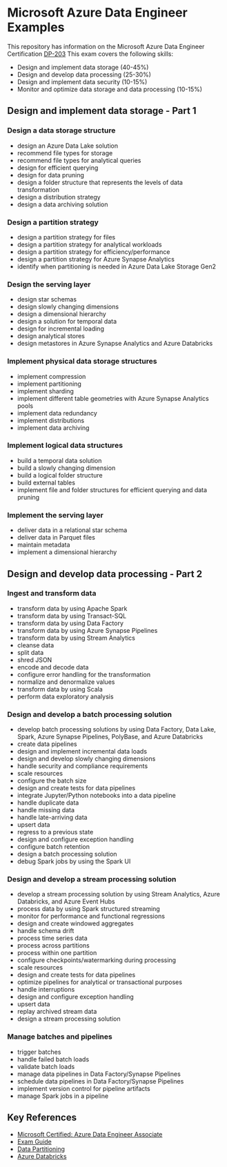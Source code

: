 # Microsoft Azure Data Engineer Examples

This repository has information on the Microsoft Azure Data Engineer Certification [DP-203](https://docs.microsoft.com/en-us/learn/certifications/exams/dp-203)
This exam covers the following skills:

* Design and implement data storage (40-45%)
* Design and develop data processing (25-30%)
* Design and implement data security (10-15%)
* Monitor and optimize data storage and data processing (10-15%)

## Design and implement data storage - Part 1

### Design a data storage structure

* design an Azure Data Lake solution
* recommend file types for storage
* recommend file types for analytical queries
* design for efficient querying
* design for data pruning
* design a folder structure that represents the levels of data transformation
* design a distribution strategy
* design a data archiving solution

### Design a partition strategy

* design a partition strategy for files
* design a partition strategy for analytical workloads
* design a partition strategy for efficiency/performance
* design a partition strategy for Azure Synapse Analytics
* identify when partitioning is needed in Azure Data Lake Storage Gen2

### Design the serving layer

* design star schemas
* design slowly changing dimensions
* design a dimensional hierarchy
* design a solution for temporal data
* design for incremental loading
* design analytical stores
* design metastores in Azure Synapse Analytics and Azure Databricks

### Implement physical data storage structures

* implement compression
* implement partitioning
* implement sharding
* implement different table geometries with Azure Synapse Analytics pools
* implement data redundancy
* implement distributions
* implement data archiving

### Implement logical data structures

* build a temporal data solution
* build a slowly changing dimension
* build a logical folder structure
* build external tables
* implement file and folder structures for efficient querying and data pruning

### Implement the serving layer

* deliver data in a relational star schema
* deliver data in Parquet files
* maintain metadata
* implement a dimensional hierarchy

## Design and develop data processing - Part 2

### Ingest and transform data

* transform data by using Apache Spark
* transform data by using Transact-SQL
* transform data by using Data Factory
* transform data by using Azure Synapse Pipelines
* transform data by using Stream Analytics
* cleanse data
* split data
* shred JSON
* encode and decode data
* configure error handling for the transformation
* normalize and denormalize values
* transform data by using Scala
* perform data exploratory analysis

### Design and develop a batch processing solution

* develop batch processing solutions by using Data Factory, Data Lake, Spark, Azure Synapse Pipelines, PolyBase, and Azure Databricks
* create data pipelines
* design and implement incremental data loads
* design and develop slowly changing dimensions
* handle security and compliance requirements
* scale resources
* configure the batch size
* design and create tests for data pipelines
* integrate Jupyter/Python notebooks into a data pipeline
* handle duplicate data
* handle missing data
* handle late-arriving data
* upsert data
* regress to a previous state
* design and configure exception handling
* configure batch retention
* design a batch processing solution
* debug Spark jobs by using the Spark UI

### Design and develop a stream processing solution

* develop a stream processing solution by using Stream Analytics, Azure Databricks, and Azure Event Hubs
* process data by using Spark structured streaming
* monitor for performance and functional regressions
* design and create windowed aggregates
* handle schema drift
* process time series data
* process across partitions
* process within one partition
* configure checkpoints/watermarking during processing
* scale resources
* design and create tests for data pipelines
* optimize pipelines for analytical or transactional purposes
* handle interruptions
* design and configure exception handling
* upsert data
* replay archived stream data
* design a stream processing solution

### Manage batches and pipelines

* trigger batches
* handle failed batch loads
* validate batch loads
* manage data pipelines in Data Factory/Synapse Pipelines
* schedule data pipelines in Data Factory/Synapse Pipelines
* implement version control for pipeline artifacts
* manage Spark jobs in a pipeline

## Key References

* [Microsoft Certified: Azure Data Engineer Associate](https://docs.microsoft.com/en-us/learn/certifications/azure-data-engineer/)
* [Exam Guide](https://query.prod.cms.rt.microsoft.com/cms/api/am/binary/RE4MbYT)
* [Data Partitioning](https://docs.microsoft.com/en-us/azure/architecture/best-practices/data-partitioning-strategies)
* [Azure Databricks](https://docs.microsoft.com/en-us/azure/databricks/)
